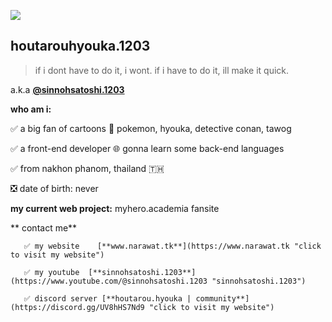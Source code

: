 
[![](https://gifdb.com/images/high/sad-anime-hyouka-houtarou-oreki-rhgamvxt06uc2reg.gif)](https://gifdb.com/images/high/sad-anime-hyouka-houtarou-oreki-rhgamvxt06uc2reg.gif)
## houtarouhyouka.1203 
>  if i dont have to do it, i wont. if i have to do it, ill make it quick.

a.k.a  [**@sinnohsatoshi.1203**](https://www.narawat.tk "click to visit my website")

**who am i:**

✅ a big fan of cartoons 💙 pokemon, hyouka, detective conan, tawog

✅ a front-end developer 🌐 gonna learn some back-end languages

✅ from nakhon phanom, thailand 🇹🇭

❎ date of birth: never

**my current web project:** myhero.academia fansite

** contact me**

       ✅ my website    [**www.narawat.tk**](https://www.narawat.tk "click to visit my website")

       ✅ my youtube  [**sinnohsatoshi.1203**](https://www.youtube.com/@sinnohsatoshi.1203 "sinnohsatoshi.1203")

       ✅ discord server [**houtarou.hyouka | community**](https://discord.gg/UV8hHS7Nd9 "click to visit my website")



